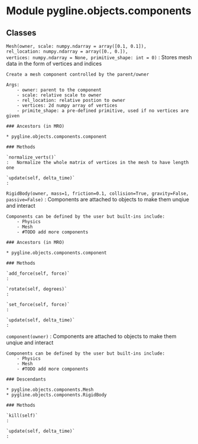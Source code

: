 Module pygline.objects.components
=================================

Classes
-------

`Mesh(owner, scale: numpy.ndarray = array([0.1, 0.1]), rel_location: numpy.ndarray = array([0., 0.]), vertices: numpy.ndarray = None, primitive_shape: int = 0)`
:   Stores mesh data in the form of vertices and indices
    
    Create a mesh component controlled by the parent/owner
    
    Args:
        - owner: parent to the component
        - scale: relative scale to owner
        - rel_location: relative postion to owner
        - vertices: 2d numpy array of vertices
        - primite_shape: a pre-defined primitive, used if no vertices are given

    ### Ancestors (in MRO)

    * pygline.objects.components.component

    ### Methods

    `normalize_verts()`
    :   Normalize the whole matrix of vertices in the mesh to have length one

    `update(self, delta_time)`
    :

`RigidBody(owner, mass=1, friction=0.1, collision=True, gravity=False, passive=False)`
:   Components are attached to objects to make them unqiue and interact
    
    Components can be defined by the user but built-ins include:
        - Physics
        - Mesh
        - #TODO add more components

    ### Ancestors (in MRO)

    * pygline.objects.components.component

    ### Methods

    `add_force(self, force)`
    :

    `rotate(self, degrees)`
    :

    `set_force(self, force)`
    :

    `update(self, delta_time)`
    :

`component(owner)`
:   Components are attached to objects to make them unqiue and interact
    
    Components can be defined by the user but built-ins include:
        - Physics
        - Mesh
        - #TODO add more components

    ### Descendants

    * pygline.objects.components.Mesh
    * pygline.objects.components.RigidBody

    ### Methods

    `kill(self)`
    :

    `update(self, delta_time)`
    :